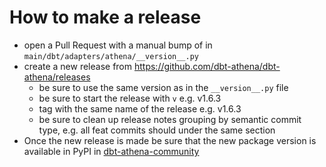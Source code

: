 # How to make a release

* open a Pull Request with a manual bump of in `main/dbt/adapters/athena/__version__.py`
* create a new release from <https://github.com/dbt-athena/dbt-athena/releases>
  * be sure to use the same version as in the `__version__.py` file
  * be sure to start the release with `v` e.g. v1.6.3
  * tag with the same name of the release e.g. v1.6.3
  * be sure to clean up release notes grouping by semantic commit type,
    e.g. all feat commits should under the same section
* Once the new release is made be sure that the new package version is available in PyPI
  in [dbt-athena-community](https://pypi.org/project/dbt-athena-comunity/)
